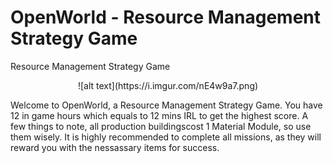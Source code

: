 # OpenWorld - Resource Management Strategy Game
Resource Management Strategy Game

<center>![alt text](https://i.imgur.com/nE4w9a7.png)</center>

Welcome to OpenWorld, a Resource Management Strategy Game. You have 12 in game hours which equals to 12 mins IRL to get the highest score. A few things to note, all production buildingscost 1 Material Module, so use them wisely. It is highly recommended to complete all missions, as they will reward you with the nessassary items for success.

